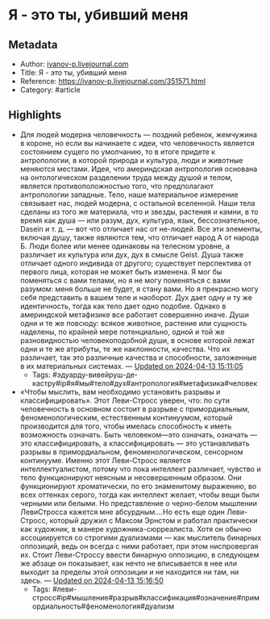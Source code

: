 # Я - это ты, убивший меня

## Metadata
- Author: [ivanov-p.livejournal.com]()
- Title: Я - это ты, убивший меня
- Reference: https://ivanov-p.livejournal.com/351571.html
- Category: #article

## Highlights
- Для людей модерна человечность — поздний ребенок, жемчужина в короне, но если вы начинаете с идеи, что человечность является состоянием сущего по умолчанию, то в итоге придете к антропологии, в которой природа и культура, люди и животные меняются местами. Идея, что америндская антропология основана на онтологическом разделении труда между душой и телом, является противоположностью того, что предполагают антропологии западные. Тело, наше материальное измерение связывает нас, людей модерна, с остальной вселенной. Наши тела сделаны из того же материала, что и звезды, растения и камни, в то время как душа — или разум, дух, культура, язык, бессознательное, Dasein и т. д. — вот что отличает нас от не-людей. Все эти элементы, включая душу, также являются тем, что отличает народ А от народа Б. Люди более или менее одинаковы на  телесном уровне, а различает их культура или дух, дух в смысле Geist. Душа также отличает одного индивида от другого; существует перспектива от первого лица, которая не может быть изменена. Я мог бы поменяться с вами телами, но я не могу поменяться с вами разумом: меня больше не будет, я стану вами. Но я прекрасно могу себя представить в вашем теле и наоборот. Дух дает одну и ту же идентичность, тогда как тело дает одно подобие. Однако в америндской метафизике все работает совершенно иначе. Души одни и те же повсюду: всякое животное, растение или сущность наделены, по крайней мере потенциально, одной и той же разновидностью человекоподобной души, в основе которой лежат одни и те же атрибуты, те же наклонности, качества. Что их различает, так это различные качества и способности, заложенные в их материальных системах. — [Updated on 2024-04-13 15:11:05](https://hyp.is/5xAXjPmOEe6MPl-8iWKQgQ/ivanov-p.livejournal.com/351571.html)
   - Tags: #эдуарду-вивейруш-де-кастру#ip#я#мы#тело#дух#антропология#метафизика#человек
- «Чтобы мыслить, вам необходимо установить разрывы и классифицировать». Этот Леви-Стросс уверен, что: по сути человечность в основном состоит в разрыве с примордиальным, феноменологическим, естественным континуумом, который производится для того, чтобы имелась способность к иметь возможность означать. Быть человеком—это означать, означать — это классифицировать, а классифицировать — это устанавливать разрывы в примордиальном, феноменологическом, сенсорном континууме. Именно этот Леви-Стросс является интеллектуалистом, потому что пока интеллект различает, чувство и тело функционируют неясным и несовершенным образом. Они функционируют хроматически, по его знаменитому выражению, во всех оттенках серого, тогда как интеллект желает, чтобы вещи были черными или белыми. Но представление о черно-белом мышлении ЛевиСтросса кажется мне абсурдным....Но есть еще один Леви-Стросс, который дружил с Максом Эрнстом и работал практически как художник, в манере художника-сюрреалиста. Хотя он обычно ассоциируется со строгими дуализмами — как мыслитель бинарных оппозиций, ведь он всегда с ними работает, при этом ниспровергая их. Стоит Леви-Строссу ввести бинарную оппозицию, в следующем же абзаце он показывает, как нечто не вписывается в нее или выходит за пределы этой оппозиции и не находится ни там, ни здесь. — [Updated on 2024-04-13 15:16:50](https://hyp.is/tL07YPmPEe6nZ2_tcowQzg/ivanov-p.livejournal.com/351571.html)
   - Tags: #леви-стросс#ip#мышление#разрыв#классификация#означение#примордиальность#феноменология#дуализм
